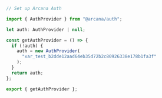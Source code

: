 ```js title="src/ArcanaConnector.ts" hl_lines="3 9-11 16"
// Set up Arcana Auth 

import { AuthProvider } from "@arcana/auth";

let auth: AuthProvider | null;

const getAuthProvider = () => {
  if (!auth) {
    auth = new AuthProvider(
      "xar_test_b2dde12aad64eb35d72b2c80926338e178b1fa3f"
    );
  }
  return auth;
};

export { getAuthProvider };
```